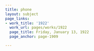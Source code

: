 ```yaml
---
title: phone
layout: subject
page_links:
- work_title: '1922'
  work_url: pages/works/1922
  page_title: Friday, January 13, 1922
  page_anchor: page-1909

---
```

